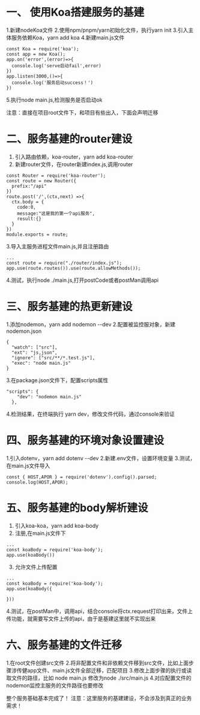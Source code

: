 # 一、 使用Koa搭建服务的基建

1.新建nodeKoa文件
2.使用npm/pnpm/yarn初始化文件，执行yarn init
3.引入主体服务依赖Koa，yarn add koa
4.新建main.js文件
```
const Koa = require('koa');
const app = new Koa();
app.on('error',(error)=>{
  console.log('serve启动fail',error)
})
app.listen(3000,()=>{
  console.log('服务启动success！')
})
```
5.执行node main.js,检测服务是否启动ok

注意：直接在项目root文件下，和项目有些出入，下面会声明迁移

# 二、服务基建的router建设
1. 引入路由依赖，koa-router，yarn add koa-router
2. 新建router文件，在router新建index.js,调用router
```
const Router = require('koa-router');
const route = new Router({
  prefix:"/api"
})
route.post('/',(ctx,next) =>{
  ctx.body = {
    code:0,
    message:"这是我的第一个api服务",
    result:{}
  }
})
module.exports = route;
```
3.导入主服务进程文件main.js,并且注册路由
```
...
const route = require("./router/index.js");
app.use(route.routes()).use(route.allowMethods());
```
4.测试，执行node ./main.js,打开postCode或者postMan调用api

# 三、服务基建的热更新建设
1.添加nodemon，yarn add nodemon --dev
2.配置被监控服对象，新建nodemon.json
```
{
  "watch": ["src"],
  "ext": "js,json",
  "ignore": ["src/**/*.test.js"],
  "exec": "node main.js"
}
```
3.在package.json文件下，配置scripts属性
```
"scripts": {
    "dev": "nodemon main.js"
  },
```
4.检测结果，在终端执行 yarn dev，修改文件代码，通过console来验证

# 四、服务基建的环境对象设置建设
1.引入dotenv，yarn add dotenv --dev
2.新建.env文件，设置环境变量
3.测试，在main.js文件导入
```
const { HOST,APOR } = require('dotenv').config().parsed;
console.log(HOST,APOR);
```
# 五、服务基建的body解析建设
1. 引入koa-koa，yarn add koa-body
2. 注册,在main.js文件下
```
...
const koaBody = require('koa-body');
app.use(koaBody())
```
3. 允许文件上传配置
```
...
const koaBody = require('koa-body');
app.use(koaBody({

}))
```
4.测试，在postMan中，调用api，结合console将ctx.request打印出来，文件上传功能，就需要写文件上传的api，由于是基建这里就不实现出来

# 六、服务基建的文件迁移
1.在root文件创建src文件
2.将非配置文件和非依赖文件移到src文件，比如上面步骤涉传健app文件、main.js文件全部迁移，匹配项目
3.修改上面步骤的执行或读取文件的路径，比如 node main.js 修改为node ./src/main.js
4.对应配置文件的nodemon监控主服务的文件路径也要修改


整个服务基础基本完成了！
注意：这里服务的基建建设，不会涉及到真正的业务需求！






